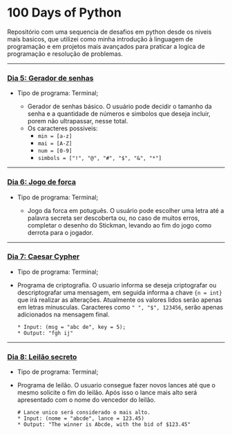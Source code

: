 # 100 Days of Python

Repositório com uma sequencia de desafios em python desde os niveis mais basicos, que utilizei como minha introdução
à linguagem de programação e em projetos mais avançados para praticar a logica de programação e resolução de problemas.

---

### [Dia 5: Gerador de senhas](https://github.com/FerrMath/100_days_of_python/tree/master/day_5)
    
* Tipo de programa: Terminal;

    * Gerador de senhas básico. O usuário pode decidir o tamanho da senha e a quantidade de números e simbolos que deseja incluir, porem não ultrapassar, nesse total.
    * Os caracteres possiveis:
      * `min = [a-z]`
      * `mai = [A-Z]`
      * `num = [0-9]`
      * `simbols = ["!", "@", "#", "$", "&", "*"]`

---

### [Dia 6: Jogo de forca](https://github.com/FerrMath/100_days_of_python/tree/master/day_6)

* Tipo de programa: Terminal;

  - Jogo da forca em potuguês. O usuário pode escolher uma letra até a palavra secreta ser descoberta ou, no caso de muitos erros, completar o desenho do Stickman, levando ao fim do jogo como derrota para o jogador.

---

### [Dia 7: Caesar Cypher](https://github.com/FerrMath/100_days_of_python/tree/master/day_7)

  * Tipo de programa: Terminal;

  - Programa de criptografia. O usuario informa se deseja criptografar ou descriptografar uma mensagem, em seguida informa a chave `{n = int}` que irá realizar as alterações. Atualmente os valores lidos serão apenas em letras minusculas. Caracteres como `" ", "$", 123456`, serão apenas adicionados na mensagem final.

        * Input: (msg = "abc de", key = 5);
        * Output: "fgh ij"

---

### [Dia 8: Leilão secreto](https://github.com/FerrMath/100_days_of_python/tree/master/day_8)

  * Tipo de programa: Terminal;

  - Programa de leilão. O usuario consegue fazer novos lances até que o mesmo solicite o fim do leilão. Após isso o lance mais alto será apresentado com o nome do vencedor do leilão.
        
        # Lance unico será considerado o mais alto. 
        * Input: (nome = "abcde", lance = 123.45)
        * Output: "The winner is Abcde, with the bid of $123.45"